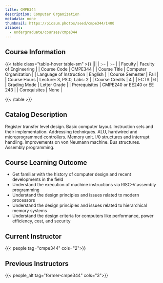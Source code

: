 ```yaml
---
title: CMPE344
description: Computer Organization
metadata: none
thumbnail: https://picsum.photos/seed/cmpe344/1400
aliases:
  - undergraduate/courses/cmpe344
---
```


## Course Information

<!-- prettier-ignore-start -->
{{< table class="table-hover table-sm" >}}
|||
| :-- | :-- |
| Faculty | Faculty of Engineering |
| Course Code | CMPE344 |
| Course Title | Computer Organization |
| Language of Instruction | English |
| Course Semester | Fall |
| Course Hours | Lecture: 3, PS:0, Labs: 2 |
| Course Credits | 4 |
| ECTS | 6 |
| Grading Mode | Letter Grade |
| Prerequisites | CMPE240 or EE240 or EE 243 |
| Corequisites | None |

{{< /table >}}
<!-- prettier-ignore-end -->

## Catalog Description

Register transfer level design. Basic computer layout. Instruction sets and
their implementation. Addressing techniques. ALU, hardwired and microprogrammed
controllers. Memory unit. I/0 structures and interrupt handling. Improvements on
von Neumann machine. Bus structures. Assembly programming.

## Course Learning Outcome

- Get familiar with the history of computer design and recent developments in the field
- Understand the execution of machine instructions via RISC-V assembly programming
- Understand the design principles and issues related to modern processors
- Understand the design principles and issues related to hierarchical memory systems
- Understand the design criteria for computers like performance, power efficiency, cost, and security

## Current Instructor

{{< people tag="cmpe344" cols="2">}}

## Previous Instructors

{{< people_alt tag="former-cmpe344" cols="3">}}
